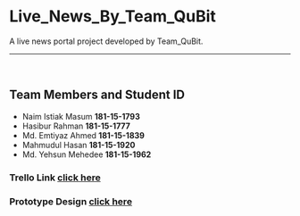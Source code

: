 # Live_News_By_Team_QuBit
A live news portal project developed by Team_QuBit. 
<hr> <br>

## Team Members and Student ID
- Naim Istiak Masum **181-15-1793** <br>
- Hasibur Rahman **181-15-1777** <br>
- Md. Emtiyaz Ahmed **181-15-1839**  <br>
- Mahmudul Hasan **181-15-1920** <br>
- Md. Yehsun Mehedee **181-15-1962** <br>

### Trello Link [click here](https://trello.com/b/v3UdKVCD "Live News by Team_QuBit")
### Prototype Design [click here](https://teamqubit.invisionapp.com/console/share/V42GTGT2N8 "Live News by Team_QuBit")
